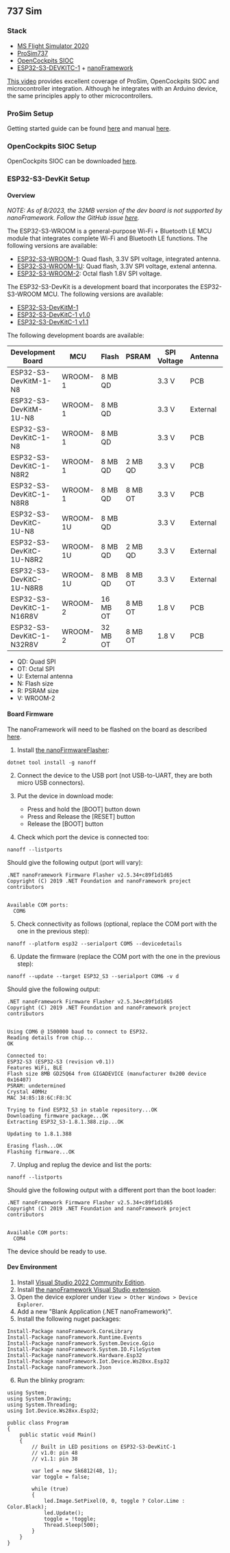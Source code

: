 ## 737 Sim

### Stack

- [MS Flight Simulator 2020](https://www.flightsimulator.com)
- [ProSim737](https://prosim-ar.com/prosim737/)
- [OpenCockpits SIOC](https://www.opencockpits.com/index.php/en/download/category/sioc)
- [ESP32-S3-DEVKITC-1](https://docs.espressif.com/projects/esp-idf/en/latest/esp32s3/hw-reference/esp32s3/user-guide-devkitc-1.html) + [nanoFramework](https://www.nanoframework.net/)

[This video](https://www.youtube.com/watch?v=c2S8oXmdJpk) provides excellent coverage of ProSim, OpenCockpits SIOC and microcontroller integration. Although he integrates with an Arduino device, the same principles apply to other microcontrollers.

### ProSim Setup

Getting started guide can be found [here](https://wiki.prosim-ar.com/index.php/Getting_Started) and manual [here](https://wiki.prosim-ar.com/index.php/ProSim737_Manual).

### OpenCockpits SIOC Setup

OpenCockpits SIOC can be downloaded [here](https://www.opencockpits.com/index.php/en/download/category/sioc).

### ESP32-S3-DevKit Setup

#### Overview

*NOTE: As of 8/2023, the 32MB version of the dev board is not supported by nanoFramework. Follow the GitHub issue [here](https://github.com/nanoframework/Home/issues/1343).*

The ESP32-S3-WROOM is a general-purpose Wi-Fi + Bluetooth LE MCU module that integrates complete Wi-Fi and Bluetooth LE functions. The following versions are available:

- [ESP32-S3-WROOM-1](https://www.espressif.com/sites/default/files/documentation/esp32-s3-wroom-1_wroom-1u_datasheet_en.pdf): Quad flash, 3.3V SPI voltage, integrated antenna.
- [ESP32-S3-WROOM-1U](https://www.espressif.com/sites/default/files/documentation/esp32-s3-wroom-1_wroom-1u_datasheet_en.pdf): Quad flash, 3.3V SPI voltage, extenal antenna.
- [ESP32-S3-WROOM-2](https://www.espressif.com/sites/default/files/documentation/esp32-s3-wroom-2_datasheet_en.pdf): Octal flash 1.8V SPI voltage.

The ESP32-S3-DevKit is a development board that incorporates the ESP32-S3-WROOM MCU. The following versions are available:

- [ESP32-S3-DevKitM-1](https://docs.espressif.com/projects/esp-idf/en/latest/esp32s3/hw-reference/esp32s3/user-guide-devkitm-1.html) 
- [ESP32-S3-DevKitC-1 v1.0](https://docs.espressif.com/projects/esp-idf/en/latest/esp32s3/hw-reference/esp32s3/user-guide-devkitc-1-v1.0.html) 
- [ESP32-S3-DevKitC-1 v1.1](https://docs.espressif.com/projects/esp-idf/en/latest/esp32s3/hw-reference/esp32s3/user-guide-devkitc-1.html) 

The following development boards are available:

| Development Board         | MCU      | Flash    | PSRAM   | SPI Voltage | Antenna  | Buy |
| ------------------------- | -------- | -------- | ------- | ----------- | -------- | --- |
| ESP32-S3-DevKitM-1-N8     | WROOM-1  |  8 MB QD |         | 3.3 V       | PCB      | [adafruit](https://www.adafruit.com/product/5311) |
| ESP32-S3-DevKitM-1U-N8    | WROOM-1  |  8 MB QD |         | 3.3 V       | External | |
| ESP32-S3-DevKitC-1-N8     | WROOM-1  |  8 MB QD |         | 3.3 V       | PCB      | [DigiKey](https://www.digikey.com/en/products/detail/espressif-systems/ESP32-S3-DEVKITC-1-N8/15199021), [adafruit](https://www.adafruit.com/product/5312) |
| ESP32-S3-DevKitC-1-N8R2   | WROOM-1  |  8 MB QD | 2 MB QD | 3.3 V       | PCB      | [DigiKey](https://www.digikey.com/en/products/detail/espressif-systems/ESP32-S3-DEVKITC-1-N8R2/15199627), [adafruit](https://www.adafruit.com/product/5310) |
| ESP32-S3-DevKitC-1-N8R8   | WROOM-1  |  8 MB QD | 8 MB OT | 3.3 V       | PCB      | [DigiKey](https://www.digikey.com/en/products/detail/espressif-systems/ESP32-S3-DEVKITC-1-N8R8/15295894), [adafruit](https://www.adafruit.com/product/5336) |
| ESP32-S3-DevKitC-1U-N8    | WROOM-1U |  8 MB QD |         | 3.3 V       | External | [DigiKey](https://www.digikey.com/en/products/detail/espressif-systems/ESP32-S3-DEVKITC-1U-N8/16162645) |
| ESP32-S3-DevKitC-1U-N8R2  | WROOM-1U |  8 MB QD | 2 MB QD | 3.3 V       | External | [DigiKey](https://www.digikey.com/en/products/detail/espressif-systems/ESP32-S3-DEVKITC-1U-N8R2/16162648) |
| ESP32-S3-DevKitC-1U-N8R8  | WROOM-1U |  8 MB QD | 8 MB OT | 3.3 V       | External | [DigiKey](https://www.digikey.com/en/products/detail/espressif-systems/ESP32-S3-DEVKITC-1U-N8R8/16162636) |
| ESP32-S3-DevKitC-1-N16R8V | WROOM-2  | 16 MB OT | 8 MB OT | 1.8 V       | PCB      | |
| ESP32-S3-DevKitC-1-N32R8V | WROOM-2  | 32 MB OT | 8 MB OT | 1.8 V       | PCB      | [DigiKey](https://www.digikey.com/en/products/detail/espressif-systems/ESP32-S3-DEVKITC-1-N32R8V/15970965), [adafruit](https://www.adafruit.com/product/5364) |

- QD: Quad SPI
- OT: Octal SPI
- U: External antenna
- N: Flash size
- R: PSRAM size
- V: WROOM-2

#### Board Firmware

The nanoFramework will need to be flashed on the board as described [here](https://github.com/nanoframework/nanoFirmwareFlasher).

1. Install [the nanoFirmwareFlasher](https://github.com/nanoframework/nanoFirmwareFlasher):

```
dotnet tool install -g nanoff
```

2. Connect the device to the USB port (not USB-to-UART, they are both micro USB connectors).

3. Put the device in download mode:
    - Press and hold the [BOOT] button down
    - Press and Release the [RESET] button
    - Release the [BOOT] button

4. Check which port the device is connected too:

```
nanoff --listports
```

Should give the following output (port will vary):

```
.NET nanoFramework Firmware Flasher v2.5.34+c89f1d1d65
Copyright (C) 2019 .NET Foundation and nanoFramework project contributors


Available COM ports:
  COM6
```

5. Check connectivity as follows (optional, replace the COM port with the one in the previous step):

```
nanoff --platform esp32 --serialport COM5 --devicedetails
```

6. Update the firmware (replace the COM port with the one in the previous step):

```
nanoff --update --target ESP32_S3 --serialport COM6 -v d
```

Should give the following output:

```
.NET nanoFramework Firmware Flasher v2.5.34+c89f1d1d65
Copyright (C) 2019 .NET Foundation and nanoFramework project contributors


Using COM6 @ 1500000 baud to connect to ESP32.
Reading details from chip...
OK

Connected to:
ESP32-S3 (ESP32-S3 (revision v0.1))
Features WiFi, BLE
Flash size 8MB GD25Q64 from GIGADEVICE (manufacturer 0x200 device 0x16407)
PSRAM: undetermined
Crystal 40MHz
MAC 34:85:18:6C:F8:3C

Trying to find ESP32_S3 in stable repository...OK
Downloading firmware package...OK
Extracting ESP32_S3-1.8.1.388.zip...OK

Updating to 1.8.1.388

Erasing flash...OK
Flashing firmware...OK
```

7. Unplug and replug the device and list the ports:

```
nanoff --listports
```

Should give the following output with a different port than the boot loader:

```
.NET nanoFramework Firmware Flasher v2.5.34+c89f1d1d65
Copyright (C) 2019 .NET Foundation and nanoFramework project contributors


Available COM ports:
  COM4
```

The device should be ready to use.


#### Dev Environment

1. Install [Visual Studio 2022 Community Edition](https://visualstudio.microsoft.com/vs/community/).
2. Install [the nanoFramework Visual Studio extension](https://marketplace.visualstudio.com/items?itemName=nanoframework.nanoframework-vs2022-extension). 
3. Open the device explorer under `View > Other Windows > Device Explorer`.
4. Add a new "Blank Application (.NET nanoFramework)".
5. Install the following nuget packages:

```
Install-Package nanoFramework.CoreLibrary
Install-Package nanoFramework.Runtime.Events
Install-Package nanoFramework.System.Device.Gpio
Install-Package nanoFramework.System.IO.FileSystem
Install-Package nanoFramework.Hardware.Esp32
Install-Package nanoFramework.Iot.Device.Ws28xx.Esp32
Install-Package nanoFramework.Json
```

6. Run the blinky program:

```
using System;
using System.Drawing;
using System.Threading;
using Iot.Device.Ws28xx.Esp32;

public class Program
{
    public static void Main()
    {
        // Built in LED positions on ESP32-S3-DevKitC-1
        // v1.0: pin 48
        // v1.1: pin 38

        var led = new Sk6812(48, 1);
        var toggle = false;

        while (true)
        {
            led.Image.SetPixel(0, 0, toggle ? Color.Lime : Color.Black);
            led.Update();
            toggle = !toggle;
            Thread.Sleep(500);
        }
    }
}
```

